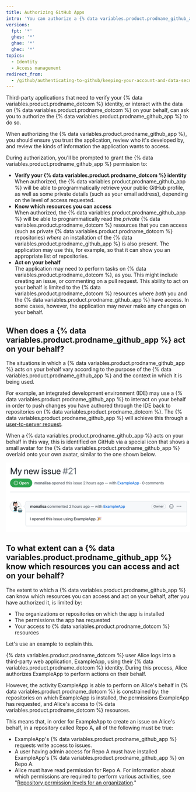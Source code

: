```yaml
---
title: Authorizing GitHub Apps
intro: 'You can authorize a {% data variables.product.prodname_github_app %} to allow an application to retrieve information about your {% data variables.product.prodname_dotcom %} account and, in some circumstances, to make changes on {% data variables.product.prodname_dotcom %} on your behalf.'
versions:
  fpt: '*'
  ghes: '*'
  ghae: '*'
  ghec: '*'
topics:
  - Identity
  - Access management
redirect_from:
  - /github/authenticating-to-github/keeping-your-account-and-data-secure/authorizing-github-apps
---
```


Third-party applications that need to verify your {% data variables.product.prodname_dotcom %} identity, or interact with the data on {% data variables.product.prodname_dotcom %} on your behalf, can ask you to authorize the {% data variables.product.prodname_github_app %} to do so. 

When authorizing the {% data variables.product.prodname_github_app %}, you should ensure you trust the application, review who it's developed by, and review the kinds of information the application wants to access.

During authorization, you'll be prompted to grant the {% data variables.product.prodname_github_app %} permission to:
* **Verify your {% data variables.product.prodname_dotcom %} identity**<br/>
  When authorized, the {% data variables.product.prodname_github_app %} will be able to programmatically retrieve your public GitHub profile, as well as some private details (such as your email address), depending on the level of access requested.
* **Know which resources you can access**<br/>
  When authorized, the {% data variables.product.prodname_github_app %} will be able to programmatically read the _private_ {% data variables.product.prodname_dotcom %} resources that you can access (such as private  {% data variables.product.prodname_dotcom %}  repositories) _where_ an installation of the {% data variables.product.prodname_github_app %} is also present. The application may use this, for example, so that it can show you an appropriate list of repositories.
* **Act on your behalf**<br/>
  The application may need to perform tasks on {% data variables.product.prodname_dotcom %}, as you. This might include creating an issue, or commenting on a pull request. This ability to act on your behalf is limited to the {% data variables.product.prodname_dotcom %} resources where _both_ you and the {% data variables.product.prodname_github_app %} have access. In some cases, however, the application may never make any changes on your behalf.
  
## When does a {% data variables.product.prodname_github_app %} act on your behalf?

The situations in which a {% data variables.product.prodname_github_app %} acts on your behalf vary according to the purpose of the {% data variables.product.prodname_github_app %} and the context in which it is being used. 

For example, an integrated development environment (IDE) may use a {% data variables.product.prodname_github_app %} to interact on your behalf in order to push changes you have authored through the IDE back to repositories on {% data variables.product.prodname_dotcom %}.  The {% data variables.product.prodname_github_app %} will achieve this through a [user-to-server request](/get-started/quickstart/github-glossary#user-to-server-request).

When a {% data variables.product.prodname_github_app %} acts on your behalf in this way, this is identified on GitHub via a special icon that shows a small avatar for the {% data variables.product.prodname_github_app %} overlaid onto your own avatar, similar to the one shown below.

![An issue created by a "user-to-server" request from a {% data variables.product.prodname_github_app %}](/assets/images/help/apps/github-apps-new-issue.png)

## To what extent can a {% data variables.product.prodname_github_app %} know which resources you can access  and act on your behalf?

The extent to which a {% data variables.product.prodname_github_app %} can know which resources you can access and act on your behalf, after you have authorized it, is limited by:

* The organizations or repositories on which the app is installed 
* The permissions the app has requested
* Your access to {% data variables.product.prodname_dotcom %} resources

Let's use an example to explain this.

{% data variables.product.prodname_dotcom %} user Alice logs into a third-party web application, ExampleApp, using their {% data variables.product.prodname_dotcom %} identity. During this process, Alice authorizes ExampleApp to perform actions on their behalf.

However, the activity ExampleApp is able to perform on Alice's behalf in {% data variables.product.prodname_dotcom %} is constrained by: the repositories on which ExampleApp is installed, the permissions ExampleApp has requested, and Alice's access to {% data variables.product.prodname_dotcom %} resources. 

This means that, in order for ExampleApp to create an issue on Alice's behalf, in a repository called Repo A, all of the following must be true:

* ExampleApp's {% data variables.product.prodname_github_app %} requests write access to issues.
* A user having admin access for Repo A must have installed ExampleApp's {% data variables.product.prodname_github_app %} on Repo A.
* Alice must have read permission for Repo A. For information about which permissions are required to perform various activities, see "[Repository permission levels for an organization](/organizations/managing-access-to-your-organizations-repositories/repository-permission-levels-for-an-organization#repository-access-for-each-permission-level)."

